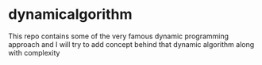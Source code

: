 # dynamicalgorithm
This repo contains some of the very famous dynamic programming approach and I will try to add concept behind that dynamic algorithm along with complexity
